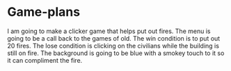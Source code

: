 # Game-plans
I am going to make a clicker game that helps put out fires.
The menu is going to be a call back to the games of old.
The win condition is to put out 20 fires.
The lose condition is clicking on the civilians while the building is still on fire.
The background is going to be blue with a smokey touch to it so it can compliment the fire.
